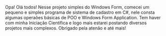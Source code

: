 Opa! Olá todos! Nesse projeto simples do Windows Form, comecei um pequeno e simples programa de sistema de cadastro em C#, nele consta algumas operaões básicas de POO e Windows Form Application. Tem haver com minha Iniciação Científica e logo mais estarei postando diversos projetos mais complexos. Obrigado pela atenão e até mais!
